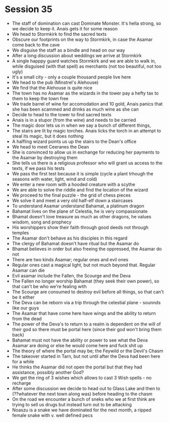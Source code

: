 # Session 35

- The staff of domination can cast Dominate Monster. It's hella strong, so we decide to keep it. Anais gets it for some reason
- We head to Stormkirk to find the sacred texts
- Obscure our footprints on the way to Stormkirk, in case the Asamar come back to the cave
- We disguise the staff as a bindle and head on our way
- After a long discussion about weddings we arrive at Stormkirk
- A single happpy guard watches Stormkirk and we are able to walk in, while disguised (with that spell) as merchants (not too beautiful, not too ugly)
- It's a small city - only a couple thousand people live here
- We head to the pub (Minstrel's Alehouse)
- We find that the Alehouse is quite nice
- The town has no Asamar as the wizards in the tower pay a hefty tax to them to keep the town free
- We trade barrel of wine for accomodation and 10 gold, Anais panics that she has been scammed and drinks as much wine as she can
- Decide to head to the tower to find sacred texts
- Anais is in a stupor (from the wine) and needs to be carried
- The magic door lets us in when we say a bunch of different things, 
- The stairs are lit by magic torches. Anais licks the torch in an attempt to steal its magic, but it does nothing
- A halfling wizard points us up the stairs to the Dean's office
- We head to meet Ceeranes the Dean
- She is convinced to allow us in exchange for reducing her payments to the Asamar by destroying them
- She tells us there is a religious professor who will grant us access to the texts, if we pass his tests
- We pass the first test because it is simple (cycle a plant trhough the seasons with water, light, wind and cold)
- We enter a new room with a hooded creature with a scythe
- We are able to solve the riddle and find the location of the wizard
- We proceed to the final puzzle - the grid of chess pieces
- We solve it and meet a very old half-elf down a staircases
- To understand Asamar understand Bahamat, a platinum dragon
- Bahamat lives on the plane of Celestia, he is very compassionate
- Bhamat doesn't love treasure as much as other dragons, he values wisdom, song and prophecy
- His worshippers show their faith through good deeds not through temples
- The Asamar don't behave as his disciples in this regard
- The clergy of Bahamat doesn't have ritual but the Asamar do
- Bhamat believes in order but also freeing the oppressed, the Asamar do not
- There are two kinds Asamar; regular ones and evil ones
- Regular ones cast a magical light, but not much beyond that. Regular Asamar can die
- Evil asamar include the Fallen, the Scourge and the Deva
- The Fallen no longer worship Bahamat (they seek their own power), so that can't be who we're fealing with
- The Scourge are consumed to destroy evil before all things, so that can't be it either
- The Deva can be reborn via a trip through the celestial plane - sounnds like our guys
- The Asamar that have come here have wings and the ability to return from the dead
- The power of the Deva's to return to a realm is dependent on the will of their god so there must be portal here (since their god won't bring them back)
- Bahamat must not have the ability or power to see what the Deva Asamar are doing or else he would come here and fuck shit up
- The theory of where the portal may be; the Feywild or the Devil's Chasm
- The takeover started in Tarn, but not until after the Deva had been here for a while
- He thinks the Asamar did not open the portal but that they had assistance, possibly another God?
- We get the ring of 3 wishes which allows to cast 3 Wish spells - no recharge
- After some discussion we decide to head out to Glass Lake and then to (??whatever the next town along was) before heading to the chasm
- On the road we encounter a bunch of sneks who we at first think are trying to sell us drugs but instead turn out to be attacking
- Noaszu is a snake we have dominated for the next month, a ripped female snake with v. well defined pecs
